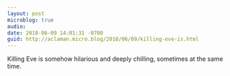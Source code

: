```yaml
---
layout: post
microblog: true
audio: 
date: 2018-06-09 14:01:31 -0700
guid: http://aclaman.micro.blog/2018/06/09/killing-eve-is.html
---
```

Killing Eve is somehow hilarious and deeply chilling, sometimes at the same time.
